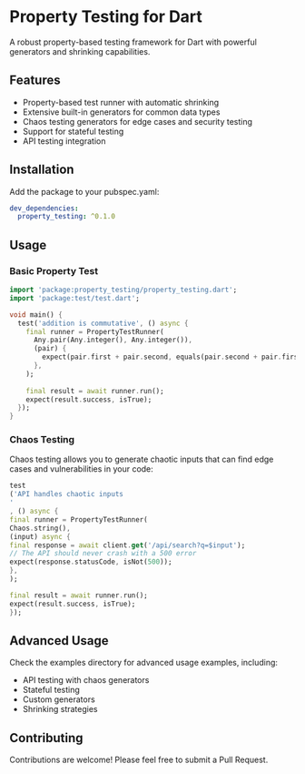# Property Testing for Dart

A robust property-based testing framework for Dart with powerful generators and shrinking capabilities.

## Features

- Property-based test runner with automatic shrinking
- Extensive built-in generators for common data types
- Chaos testing generators for edge cases and security testing
- Support for stateful testing
- API testing integration

## Installation

Add the package to your pubspec.yaml:

```yaml
dev_dependencies:
  property_testing: ^0.1.0
```

## Usage

### Basic Property Test

```dart
import 'package:property_testing/property_testing.dart';
import 'package:test/test.dart';

void main() {
  test('addition is commutative', () async {
    final runner = PropertyTestRunner(
      Any.pair(Any.integer(), Any.integer()),
      (pair) {
        expect(pair.first + pair.second, equals(pair.second + pair.first));
      },
    );
    
    final result = await runner.run();
    expect(result.success, isTrue);
  });
}
```

### Chaos Testing

Chaos testing allows you to generate chaotic inputs that can find edge cases and vulnerabilities in your code:

```dart
test
('API handles chaotic inputs
'
, () async {
final runner = PropertyTestRunner(
Chaos.string(),
(input) async {
final response = await client.get('/api/search?q=$input');
// The API should never crash with a 500 error
expect(response.statusCode, isNot(500));
},
);

final result = await runner.run();
expect(result.success, isTrue);
});
```

## Advanced Usage

Check the examples directory for advanced usage examples, including:

- API testing with chaos generators
- Stateful testing
- Custom generators
- Shrinking strategies

## Contributing

Contributions are welcome! Please feel free to submit a Pull Request. 